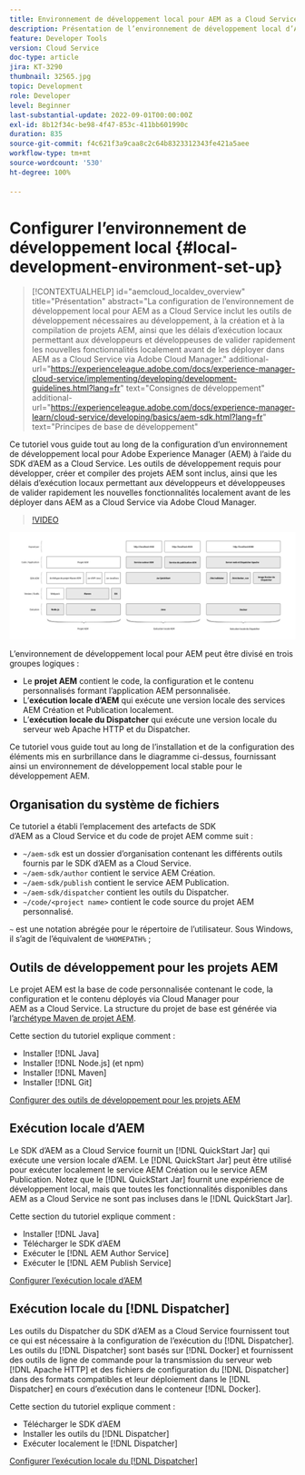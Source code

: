 ```yaml
---
title: Environnement de développement local pour AEM as a Cloud Service
description: Présentation de l’environnement de développement local d’Adobe Experience Manager (AEM).
feature: Developer Tools
version: Cloud Service
doc-type: article
jira: KT-3290
thumbnail: 32565.jpg
topic: Development
role: Developer
level: Beginner
last-substantial-update: 2022-09-01T00:00:00Z
exl-id: 8b12f34c-be98-4f47-853c-411bb601990c
duration: 835
source-git-commit: f4c621f3a9caa8c2c64b8323312343fe421a5aee
workflow-type: tm+mt
source-wordcount: '530'
ht-degree: 100%

---
```


# Configurer l’environnement de développement local {#local-development-environment-set-up}

>[!CONTEXTUALHELP]
>id="aemcloud_localdev_overview"
>title="Présentation"
>abstract="La configuration de l’environnement de développement local pour AEM as a Cloud Service inclut les outils de développement nécessaires au développement, à la création et à la compilation de projets AEM, ainsi que les délais d’exécution locaux permettant aux développeurs et développeuses de valider rapidement les nouvelles fonctionnalités localement avant de les déployer dans AEM as a Cloud Service via Adobe Cloud Manager."
>additional-url="https://experienceleague.adobe.com/docs/experience-manager-cloud-service/implementing/developing/development-guidelines.html?lang=fr" text="Consignes de développement"
>additional-url="https://experienceleague.adobe.com/docs/experience-manager-learn/cloud-service/developing/basics/aem-sdk.html?lang=fr" text="Principes de base de développement"

Ce tutoriel vous guide tout au long de la configuration d’un environnement de développement local pour Adobe Experience Manager (AEM) à l’aide du SDK d’AEM as a Cloud Service. Les outils de développement requis pour développer, créer et compiler des projets AEM sont inclus, ainsi que les délais d’exécution locaux permettant aux développeurs et développeuses de valider rapidement les nouvelles fonctionnalités localement avant de les déployer dans AEM as a Cloud Service via Adobe Cloud Manager.

>[!VIDEO](https://video.tv.adobe.com/v/32565?quality=12&learn=on)

![Pile technologique de l’environnement de développement local d’AEM as a Cloud Service.](./assets/overview/aem-sdk-technology-stack.png)

L’environnement de développement local pour AEM peut être divisé en trois groupes logiques :

+ Le __projet AEM__ contient le code, la configuration et le contenu personnalisés formant l’application AEM personnalisée.
+ L’__exécution locale d’AEM__ qui exécute une version locale des services AEM Création et Publication localement.
+ L’__exécution locale du Dispatcher__ qui exécute une version locale du serveur web Apache HTTP et du Dispatcher.

Ce tutoriel vous guide tout au long de l’installation et de la configuration des éléments mis en surbrillance dans le diagramme ci-dessus, fournissant ainsi un environnement de développement local stable pour le développement AEM.

## Organisation du système de fichiers

Ce tutoriel a établi l’emplacement des artefacts de SDK d’AEM as a Cloud Service et du code de projet AEM comme suit :

+ `~/aem-sdk` est un dossier d’organisation contenant les différents outils fournis par le SDK d’AEM as a Cloud Service.
+ `~/aem-sdk/author` contient le service AEM Création.
+ `~/aem-sdk/publish` contient le service AEM Publication.
+ `~/aem-sdk/dispatcher` contient les outils du Dispatcher.
+ `~/code/<project name>` contient le code source du projet AEM personnalisé.

`~` est une notation abrégée pour le répertoire de l’utilisateur. Sous Windows, il s’agit de l’équivalent de `%HOMEPATH%` ;

## Outils de développement pour les projets AEM

Le projet AEM est la base de code personnalisée contenant le code, la configuration et le contenu déployés via Cloud Manager pour AEM as a Cloud Service. La structure du projet de base est générée via l’[archétype Maven de projet AEM](https://github.com/adobe/aem-project-archetype).

Cette section du tutoriel explique comment :

+ Installer [!DNL Java]
+ Installer [!DNL Node.js] (et npm)
+ Installer [!DNL Maven]
+ Installer [!DNL Git]

[Configurer des outils de développement pour les projets AEM](./development-tools.md)

## Exécution locale d’AEM

Le SDK d’AEM as a Cloud Service fournit un [!DNL QuickStart Jar] qui exécute une version locale d’AEM. Le [!DNL QuickStart Jar] peut être utilisé pour exécuter localement le service AEM Création ou le service AEM Publication. Notez que le [!DNL QuickStart Jar] fournit une expérience de développement local, mais que toutes les fonctionnalités disponibles dans AEM as a Cloud Service ne sont pas incluses dans le [!DNL QuickStart Jar].

Cette section du tutoriel explique comment :

+ Installer [!DNL Java]
+ Télécharger le SDK d’AEM
+ Exécuter le [!DNL AEM Author Service]
+ Exécuter le [!DNL AEM Publish Service]

[Configurer l’exécution locale d’AEM](./aem-runtime.md)

## Exécution locale du [!DNL Dispatcher]

Les outils du Dispatcher du SDK d’AEM as a Cloud Service fournissent tout ce qui est nécessaire à la configuration de l’exécution du [!DNL Dispatcher]. Les outils du [!DNL Dispatcher] sont basés sur [!DNL Docker] et fournissent des outils de ligne de commande pour la transmission du serveur web [!DNL Apache HTTP] et des fichiers de configuration du [!DNL Dispatcher] dans des formats compatibles et leur déploiement dans le [!DNL Dispatcher] en cours d’exécution dans le conteneur [!DNL Docker].

Cette section du tutoriel explique comment :

+ Télécharger le SDK d’AEM
+ Installer les outils du [!DNL Dispatcher]
+ Exécuter localement le [!DNL Dispatcher]

[Configurer l’exécution locale du  [!DNL Dispatcher] ](./dispatcher-tools.md)
